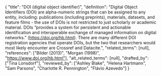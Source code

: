 {
    "title": "DOI (digital object identifier)",
    "definition": "Digital Object Identifiers (DOI) are alpha-numeric strings that can be assigned to any entity, including: publications (including preprints), materials, datasets, and feature films - the use of DOIs is not restricted to just scholarly or academic material. DOIs “provides a system for persistent and actionable identification and interoperable exchange of managed information on digital networks.” (https://doi.org/hb.html). There are many different DOI registration agencies that operate DOIs, but the two that researchers would most likely encounter are Crossref and Datacite.",
    "related_terms": [null],
    "references": ["Bilder (2013)", "Morgan (1998)", "https://www.doi.org/hb.html"],
    "alt_related_terms": [null],
    "drafted_by": ["Tina Lonsdorf"],
    "reviewed_by": ["Ashley Blake", "Helena Hartmann", "Sam Parsons", "Charlotte R. Pennington", "Flávio Azevedo"]
  }
